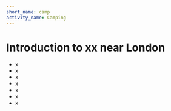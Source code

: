 ```yaml
---
short_name: camp
activity_name: Camping
---
```

# Introduction to xx near London</h2>

- x
- x
- x
- x
- x
- x
- x

